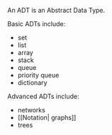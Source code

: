 An ADT is an Abstract Data Type.

Basic ADTs include:
- set
- list
- array
- stack
- queue
- priority queue
- dictionary

Advanced ADTs include:
- networks
- [[Notation| graphs]]
- trees
